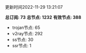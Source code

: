 更新时间2022-11-29 13:21:07

**总订阅: 73**
**总节点: 1232**
**有效节点: 388**
- trojan节点: 65
- v2ray节点: 292
- ss节点: 30
- ssr节点: 1

